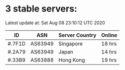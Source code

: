 # 3 stable servers:

Latest update at: Sat Aug 08 23:10:12 UTC 2020

| ID | ASN | Server Country | Online |
| -- | --- | -------------- | ------ |
| #.7F1D | AS63949 | Singapore | 18 hrs |
| #.2A79 | AS63949 | Japan | 14 hrs |
| #.33B9 | AS63888 | Hong Kong | 19 hrs |


